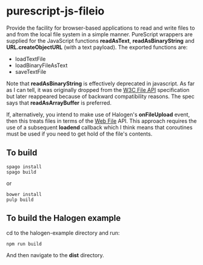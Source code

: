 purescript-js-fileio
====================

Provide the facility for browser-based applications to read and write files to and from the local file system in a simple manner. PureScript wrappers are supplied for the JavaScript functions __readAsText__, __readAsBinaryString__ and __URL.createObjectURL__ (with a text payload). The exported functions are:

*  loadTextFile
*  loadBinaryFileAsText
*  saveTextFile

Note that __readAsBinaryString__ is effectively deprecated in javascript. As far as I can tell, it was originally dropped from the [W3C File API](https://www.w3.org/TR/FileAPI/) specification but later reappeared because of backward compatibility reasons.  The spec says that __readAsArrayBuffer__ is preferred.

If, alternatively, you intend to make use of Halogen's __onFileUpload__ event, then this treats files in terms of the [Web File](https://pursuit.purescript.org/packages/purescript-web-file/2.3.0/docs/Web.File.File#t:File) API. This approach requires the use of a subsequent __loadend__ callback which I think means that coroutines must be used if you need to get hold of the file's contents.


## To build

    spago install
    spago build

or

    bower install
    pulp build

## To build the Halogen example

cd to the halogen-example directory and run:


    npm run build


And then navigate to the __dist__ directory.

